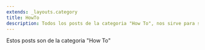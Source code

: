 ```yaml
---
extends: _layouts.category
title: HowTo
description: Todos los posts de la categoria "How To", nos sirve para saber como hacer un determinado proceso.
---
```


Estos posts son de la categoria "How To"
